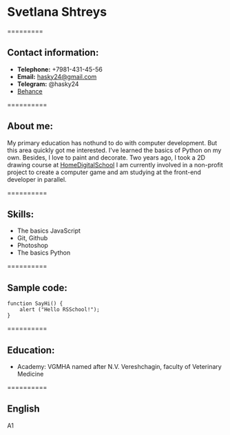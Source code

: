 # Svetlana Shtreys

=========

## Contact information:
* __Telephone:__ +7981-431-45-56
* __Email:__ hasky24@gmail.com
* __Telegram:__ @hasky24
* [Behance](https://www.behance.net/hasky24)

==========

## About me:
My primary education has nothund to do with computer development. But this area quickly got me interested. I've learned the basics of Python on my own. Besides, I love to paint and decorate. Two years ago, I took a 2D drawing course at [HomeDigitalSchool](https://homedigitalschool.ru/2d)
I am currently involved in a non-profit project to create a computer game and am studying at the front-end developer in parallel.

==========

## Skills:
* The basics JavaScript
* Git, Github
* Photoshop 
* The basics Python

==========

## Sample code:
```
function SayHi() {
    alert ("Hello RSSchool!");
}
```

==========

## Education:
* Academy: VGMHA named after N.V. Vereshchagin, faculty of Veterinary Medicine

==========

## English
A1

